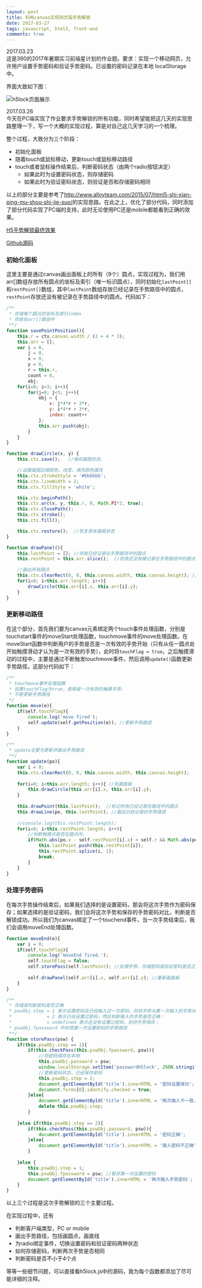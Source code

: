 ```yaml
---
layout: post
title: 利用canvas实现网页版手势解锁
date: 2017-03-27
tags: javascript, html5, front-end
comments: true
---
```


2017.03.23   
这是360的2017年暑期实习前端星计划的作业题。要求：实现一个移动网页，允许用户设置手势密码和验证手势密码。已设置的密码记录在本地 localStorage 中。

界面大致如下图：

![h5lock页面展示](http://om0jxp12h.bkt.clouddn.com/h5lock.png)

2017.03.26   
今天在PC端实现了作业要求手势解锁的所有功能，同时希望能把这几天的实现思路整理一下，写一个大概的实现过程，算是对自己这几天学习的一个梳理。

整个过程，大致分为三个阶段：

* 初始化面板 
* 随着touch或鼠标移动，更新touch或鼠标移动路径
* touch或者鼠标操作结束后，判断密码状态（由两个radio按钮决定）   
	* 如果此时为设置密码状态，则存储密码
	* 如果此时为验证密码状态，则验证是否和存储密码相同

以上的部分主要是参考了<http://www.alloyteam.com/2015/07/html5-shi-xian-ping-mu-shou-shi-jie-suo/>的实现思路。在此之上，优化了部分代码，同时添加了部分代码实现了PC端的支持，此时无论使用PC还是mobile都能看到正确的效果。

[H5手势解锁最终效果](http://output.jsbin.com/wifimuj)

[Github源码](https://github.com/tank0317/H5lock)

### 初始化面板    

这里主要是通过canvas画出面板上的所有（9个）圆点，实现过程为，我们用arr[]数组存放所有圆点的坐标及索引（唯一标识圆点），同时初始化`lastPoint[]`和`restPoint[]`数组，其中`lastPoint`数组存放已经记录在手势路径中的圆点，`restPoint`存放还没有被记录在手势路径中的圆点。代码如下：
```javascript
/**
 * 存储每个圆点的坐标及索引index
 * 存放在arr[]数组中
 **/
function savePointPosition(){    
    this.r = ctx.canvas.width / (2 + 4 * 3);
    this.arr = [];
    var i = 0,
        j = 0,
        x = 0,
        y = 0,
        r = this.r,
        count = 0,        
        obj;
    for(i=0; i<3; i++){
        for(j=0; j<3; j++){
            obj = {
                x: j*4*r + 3*r,
                y: i*4*r + 3*r,
                index: count++
            };
	        this.arr.push(obj);
        }
    }
}

function drawCircle(x, y) {
    this.ctx.save();   //保存画图状态，

    //设置画图边框颜色，线宽，填充颜色属性
    this.ctx.strokeStyle = '#bbbbbb';  
    this.ctx.lineWidth = 2;
    this.ctx.fillStyle = 'white';

    this.ctx.beginPath();
    this.ctx.arc(x, y, this.r, 0, Math.PI*2, true);
    this.ctx.closePath();
    this.ctx.stroke();
    this.ctx.fill();

    this.ctx.restore();  //恢复原本画图状态
}

function drawPanel(){
    this.lastPoint = []; //存放已经记录在手势路径中的圆点
    this.restPoint = this.arr.slice();  //存放还没有被记录在手势路径中的圆点

    //画出所有圆点
    this.ctx.clearRect(0, 0, this.canvas.width, this.canvas.height); //清理canvas区域
    for(i=0; i<this.arr.length; i++){
        drawCircle(this.arr[i].x, this.arr[i].y);
    }
}
```

### 更新移动路径  

在这个部分，首先我们要为canvas元素绑定两个touch事件处理函数，分别是touchstart事件的moveStart处理函数，touchmove事件的move处理函数。在moveStart函数中判断用户的手势是否是一次有效的手势开始（只有从任一圆点处开始触摸滑动才认为是一次有效的手势），此时将`touchFlag = true`，之后触摸滑动的过程中，主要是通过不断触发touchmove事件，然后调用`update()`函数更新手势路径。这部分代码如下：
```javascript
/**
 * touchmove事件处理函数
 * 如果touchFlag为true，表明是一次有效的触摸手势，
 * 不断更新手势路径
 */
function move(e){    
    if(self.touchFlag){ 
        console.log('move fired');
        self.update(self.getPosition(e)); //更新手势路径
    }
}

/**
 * update主要为更新并画出手势路径
 **/
function update(po){
    var i = 0;
    this.ctx.clearRect(0, 0, this.canvas.width, this.canvas.height);
    
    for(i=0; i<this.arr.length; i++){ //先画面板
        this.drawCircle(this.arr[i].x, this.arr[i].y);
    }
    
    this.drawPoint(this.lastPoint);  //标记所有已经记录在路径中的圆点
    this.drawLine(po, this.lastPoint); //画出已经记录的手势路径
    
    //console.log(this.restPoint.length);
    for(i=0; i<this.restPoint.length; i++){
        //判断触摸点是否在圆点内，
        if(Math.abs(po.x - self.restPoint[i].x) < self.r && Math.abs(po.y - self.restPoint[i].y) < self.r){
            this.lastPoint.push(this.restPoint[i]); 
            this.restPoint.splice(i, 1);
            break;
        }
    }
}
``` 

### 处理手势密码

在每次手势操作结束后，如果我们选择的是设置密码，那会将这次手势作为密码保存；如果选择的是验证密码，我们会将这次手势和保存的手势密码对比，判断是否解锁成功。所以我们为canvas绑定了一个touchend事件，当一次手势结束后，我们会调用moveEnd处理函数。
```javascript
function moveEnd(e){
    var i = 0;
    if(self.touchFlag){
        console.log('moveEnd fired.');
        self.touchFlag = false;        
        self.storePass(self.lastPoint); //处理手势，存储密码或验证密码是否正确
        
        self.drawPanel(self.arr[i].x, self.arr[i].y); //重新画面板
    }
}

/**
 * 存储或判断密码是否正确
 * pswObj.step = 1 表示设置密码且已经输入过一次密码，则将手势与第一次输入的手势对比
 *             = 2 表示已经设置过密码，然后判断输入的手势是否正确；
 *             = undefined 表示还没有设置过密码，则将手势保存；
 * pswObj.fpassword 中存放第一次设置密码的手势路径
 **/
function storePass(psw) {
    if(this.pswObj.step == 1){
        if(this.checkPass(this.pswObj.fpassword, psw)){            
            //将密码保存在本地
            this.pswObj.password = psw; 
            window.localStorage.setItem('passwordH5lock', JSON.stringify(this.pswObj.password)); 
            //更新密码状态，已经保存密码
            this.pswObj.step = 2;                     
            document.getElementById('title').innerHTML = '密码设置成功';
            document.forms[0].identify.checked = true;
        }else{
            document.getElementById('title').innerHTML = '两次输入不一致，请重新输入';
            delete this.pswObj.step;
        }
      
    }else if(this.pswObj.step == 2){
        if(this.checkPass(this.pswObj.password, psw)){
            document.getElementById('title').innerHTML = '密码正确';
        }else{
            document.getElementById('title').innerHTML = '输入密码不正确';
        }
      
    }else {
        this.pswObj.step = 1;
        this.pswObj.fpassword = psw; //暂存第一次设置的密码
        document.getElementById('title').innerHTML = '再次输入手势密码';
    }
}
```

以上三个过程是这次手势解锁的三个主要过程。

在实现过程中，还有

* 判断客户端类型，PC or mobile
* 画出手势路径，包括画圆点，画直线
* 为radio绑定事件，切换设置密码和验证密码两种状态
* 如何存储密码，判断两次手势是否相同
* 判断密码是否不小于4个点

等等一些细节问题，可以直接看h5lock.js中的源码，我为每个函数都添加了尽可能详细的注释。

